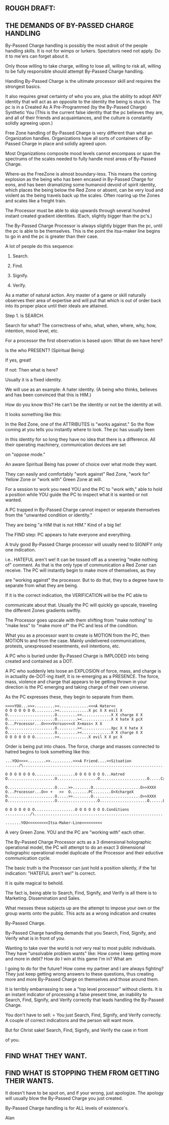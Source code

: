 ## ROUGH DRAFT:

## THE DEMANDS OF BY-PASSED CHARGE HANDLING

By-Passed Charge handling is possibly the most adroit of the people
handling skills.
It is not for wimps or lurkers. Spectators need not apply. Do it to
me'ers can forget about it.

Only those willing to take charge, willing to lose all, willing to risk
all, willing to be fully responsible should attempt By-Passed Charge
handling.

Handling By-Passed Charge is the ultimate processor skill and requires
the strongest
basics.

It also requires great certainty of who you are, plus the ability
to adopt ANY identity that will act as an opposite to the identity the
being is stuck in. The pc is in a Created As A Pre-Programmed
(by the By-Passed Charge) Synthetic You (This is the current false
identity that
the pc believes they are, and all of their friends and acquaintances,
and the culture is constantly solidly agreeing upon.)

Free Zone handling of By-Passed Charge is very different than what an
Organization
handles. Organizations have all sorts of containers of By-Passed Charge
in place and
solidly agreed upon.

Most Organizations composite mood levels cannot encompass or span the
spectrums of the scales needed to fully handle most areas of By-Passed
Charge.

Where-as the FreeZone is almost boundary-less. This means the coming
explosion as the being who has been encased in By-Passed Charge for
eons, and has been dramatizing some humanoid devoid of spirit identity,
which places the being below the Red Zone or absent, can be very loud
and violent as the being travels back up the scales. Often roaring up
the
Zones and scales like a freight train.

The Processor must be able to skip upwards through several hundred
instant created gradient identities. (Each, slightly bigger than the
pc's.)

The By-Passed Charge Processor is always slightly bigger than the pc,
until the pc is able to be themselves. This is the point the itsa-maker
line begins to go in and the pc is greater than their case.

A lot of people do this sequence:

1. Search.

2. Find.

3. Signify.

4. Verify.

As a matter of natural action. Any master of a game or skill naturally
observes their area of expertise and will put that which is out of
order back into its proper place until their ideals are attained.

Step 1. Is SEARCH.

Search for what? The correctness of who, what, when, where, why, how,
intention, mood level, etc.

For a processor the first observation is based upon: What do we have
here?

Is the who PRESENT? (Spiritual Being)

If yes, great!

If not: Then what is here?

Usually it is a fixed identity.

We will use as an example: A hater identity. (A being who
thinks, believes and has been convinced that this is HIM.)

How do you know this? He can't be the identity or not be the
identity at will.

It looks something like this:

In the Red Zone, one of the ATTRIBUTES is "works against." So the flow
coming at you tells you instantly where to look. The pc has usually been

in this identity for so long they have no idea that there is a
difference. All their operating machinery, communication devices are set

on "oppose mode."

An aware Spiritual Being has power of choice over what mode they want.

They can easily and comfortably "work against" Red Zone, "work for"
Yellow Zone or "work with" Green Zone at will.

For a session to work you need YOU and the PC to "work with," able to
hold a position while YOU guide the PC to inspect what it is wanted or
not wanted.

A PC trapped in By-Passed Charge cannot inspect or separate
themselves from the "unwanted condition or identity."

They are being "a HIM that is not HIM." Kind of a big lie!

The FIND step: PC appears to hate everyone and everything.

A truly good By-Passed Charge processor will usually need to SIGNIFY
only one
indication.

i.e.. HATEFUL aren't we! It can be tossed off as a sneering "make
nothing
of" comment. As that is the only type of communication a Red Zoner can
receive. The PC will instantly begin to make more of themselves, as they

are "working against" the processor. But to do that, they to a degree
have to separate from what they are being.

If it is the correct indication, the VERIFICATION will be the PC able to

communicate about that. Usually the PC will quickly go upscale,
traveling the different Zones gradients swiftly.

The Processor goes upscale with them shifting from "make nothing" to
"make less" to "make more of" the PC and less of the condition.

What you as a processor want to create is MOTION from
the PC, then MOTION to and from the case. Mainly undelivered
communications, protests, unexpressed resentments, evil
intentions, etc.

A PC who is buried under By-Passed Charge is IMPLODED
into being created and contained as a DOT.

A PC who suddenly lets loose an EXPLOSION of force, mass,
and charge is in actuality de-DOT-ing itself, It is re-emerging as
a PRESENCE. The force, mass, violence and charge that
appears to be getting thrown in your direction is the PC emerging
and taking charge of their own universe.

As the PC expresses these, they begin to separate from them.

```
>>>>YOU...>>>.........><.............<<<A Hater<<
O O O O O O O.........><.............X pc X X evil X
O.....................O.........><.............X X charge X X
O.....................O.........><.............X X hate X pcX
O...Processor...O>>>>Versus<<<X X>mass< X X
O.....................O.........><.............Xpc X X hate X
O.....................O.........><.............X X charge X X
O O O O O O O.........><.............X evil X X pc X
```

Order is being put into chaos. The force, charge and masses
connected to hatred begins to look something like this:

```
...YOU>>>>........>>..........>>>A Friend....>>Situation
....../\......................................................................\/

O O O O O O O..................O O O O O O O...Hatred
O.....................O..................O.....................O.....Case

O.....................O.....>>........O.....................O>>XXXX
O...Processor...O>> +   >>  O........PC........O>XchargeX
O.....................O.....>>........O.....................O>>XXXX
O.....................O..................O.....................O......Life

O O O O O O O..................O O O O O O O.Conditions
.........../\..................................................................\/

.......YOU<<<<<<<<<Itsa-Maker-Line<<<<<<<<<
```

A very Green Zone. YOU and the PC are "working with" each other.

The By-Passed Charge Processor acts as a 3 dimensional
holographic operational model, the PC will attempt to do
an exact 3 dimensional holographic operational
model duplicate of the Processor and their eductive communication
cycle.

The basic truth is the Processor can just hold a position
silently, if the 1st indication:  "HATEFUL aren't we!" Is correct.

It is quite magical to behold.

The fact is, being able to Search, Find, Signify, and Verify is all
there is to Marketing. Dissemination and Sales.

What messes these subjects up are the attempt to impose your own or the
group wants onto the public. This acts as a wrong indication and creates

By-Passed Charge.

By-Passed Charge handling demands that you Search, Find, Signify, and
Verify what is in front of you.

Wanting to take over the world is not very real to most public
individuals. They have "unsolvable problem wants" like: How come I keep
getting more and more in debt? How do I win at this game I'm in? What am

I going to do for the future? How come my partner and I are always
fighting? They just keep getting wrong answers to these questions, thus
creating more and more By-Passed Charge on themselves and those around
them.

It is terribly embarrassing to see a "top level processor" without
clients. It is an instant indicator of processing a false present time,
an
inability to Search, Find, Signify, and Verify correctly that leads
handling the By-Passed Charge.

You don't have to sell: = You just Search, Find, Signify, and Verify
correctly. A couple of correct indications and the person will want
more.

But for Christ sake! Search, Find, Signify, and Verify the case in front

of you.

## FIND WHAT THEY WANT.

## FIND WHAT IS STOPPING THEM FROM GETTING THEIR WANTS.

It doesn't have to be spot on, and if your wrong, just apologize. The
apology will usually blow the By-Passed Charge you just created.

By-Passed Charge handling is for ALL levels of existence's.

Alan
